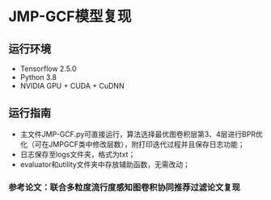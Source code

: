 # JMP-GCF模型复现

## 运行环境

- Tensorflow 2.5.0
- Python 3.8
- NVIDIA GPU + CUDA + CuDNN

## 运行指南

- 主文件JMP-GCF.py可直接运行，算法选择最优图卷积层第3、4层进行BPR优化（可在JMPGCF类中修改层数），附打印迭代过程并且保存日志功能；
- 日志保存至logs文件夹，格式为txt；
- evaluator和utility文件夹中存放辅助函数，无需改动；

### 参考论文：联合多粒度流行度感知图卷积协同推荐过滤论文复现